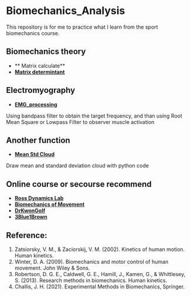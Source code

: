 # Biomechanics_Analysis
This repository is for me to practice what I learn from the sport biomechanics course.

## Biomechanics theory
- ** Matrix calculate**
- **[Matrix determintant](https://github.com/ziy900409/Biomechanics_Analysis/blob/main/BiomechanicsCourse/determinant.ipynb)** 

## Electromyography
- **[EMG_processing](https://github.com/ziy900409/Biomechanics_Analysis/blob/main/TeachingFile/EMG_processing.ipynb)**

Using bandpass filter to obtain the target frequency, and than using Root Mean Square or Lowpass Filter to observer muscle activation

## Another function
- **[Mean Std Cloud](https://github.com/ziy900409/Biomechanics_Analysis/blob/main/TeachingFile/std_mean.ipynb)**

Draw mean and standard deviation cloud with python code

## Online course or secourse recommend
- **[Ross Dynamics Lab](https://www.youtube.com/c/RossDynamicsLab)**
- **[Biomechanics of Movement](https://www.youtube.com/channel/UCDNGy0KKNLQ-ztcL5h2Z6zA)**
- **[DrKwonGolf](https://www.youtube.com/channel/UCwCWfCapZNK_ulayYNTBJxQ)**
- **[3Blue1Brown](https://www.youtube.com/c/3blue1brown)**

## Reference:
1. Zatsiorsky, V. M., & Zaciorskij, V. M. (2002). Kinetics of human motion. Human kinetics.
2. Winter, D. A. (2009). Biomechanics and motor control of human movement. John Wiley & Sons.
3. Robertson, D. G. E., Caldwell, G. E., Hamill, J., Kamen, G., & Whittlesey, S. (2013). Research methods in biomechanics. Human kinetics.
4. Challis, J. H. (2021). Experimental Methods in Biomechanics, Springer. 

